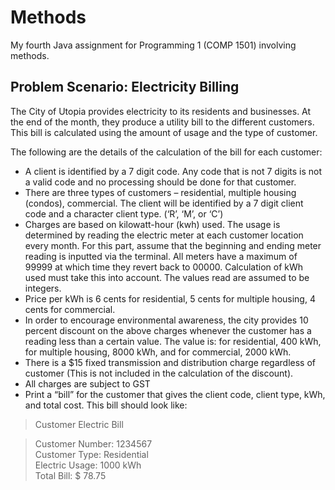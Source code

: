 # Methods
My fourth Java assignment for Programming 1 (COMP 1501) involving methods.

## Problem Scenario: Electricity Billing

The City of Utopia provides electricity to its residents and businesses. At the end of the month, they produce a utility bill to the different customers. This bill is calculated using the amount of usage and the type of customer.

The following are the details of the calculation of the bill for each customer:

* A client is identified by a 7 digit code. Any code that is not 7 digits is not a valid code and no processing should be done for that customer.
* There are three types of customers – residential, multiple housing (condos), commercial. The client will be identified by a 7 digit client code and a character client type. (‘R’, ‘M’, or ‘C’)
* Charges are based on kilowatt-hour (kwh) used. The usage is determined by reading the electric meter at each customer location every month.  For this part, assume that the beginning and ending meter reading is inputted via the terminal. All meters have a maximum of 99999 at which time they revert back to 00000. Calculation of kWh used must take this into account. The values read are assumed to be integers.
* Price per kWh is 6 cents for residential, 5 cents for multiple housing, 4 cents for commercial.
* In order to encourage environmental awareness, the city provides 10 percent discount on the above charges whenever the customer has a reading less than a certain value. The value is: for residential, 400 kWh, for multiple housing, 8000 kWh, and for commercial, 2000 kWh.
* There is a $15 fixed transmission and distribution charge regardless of customer (This is not included in the calculation of the discount).
* All charges are subject to GST
* Print a “bill” for the customer that gives the client code, client type, kWh, and total cost. This bill should look like:
	
> Customer Electric Bill

> Customer Number:	1234567  
> Customer Type:	Residential  
> Electric Usage:	1000 kWh  
> Total Bill:		$ 78.75
